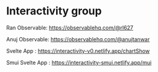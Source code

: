 # Interactivity group

Ran Observable: https://observablehq.com/@rl627

Anuj Observable: https://observablehq.com/@anujtanwar

Svelte App : https://interactivity-v0.netlify.app/chartShow

Smui Svelte App : https://interactivity-smui.netlify.app/mui
